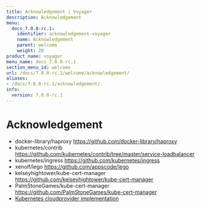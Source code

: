 ```yaml
---
title: Acknowledgement | Voyager
description: Acknowledgement
menu:
  docs_7.0.0-rc.1:
    identifier: acknowledgement-voyager
    name: Acknowledgement
    parent: welcome
    weight: 20
product_name: voyager
menu_name: docs_7.0.0-rc.1
section_menu_id: welcome
url: /docs/7.0.0-rc.1/welcome/acknowledgement/
aliases:
- /docs/7.0.0-rc.1/acknowledgement/
info:
  version: 7.0.0-rc.1
---
```


# Acknowledgement

 - docker-library/haproxy https://github.com/docker-library/haproxy
 - kubernetes/contrib https://github.com/kubernetes/contrib/tree/master/service-loadbalancer
 - kubernetes/ingress https://github.com/kubernetes/ingress
 - xenolf/lego https://github.com/appscode/lego
 - kelseyhightower/kube-cert-manager https://github.com/kelseyhightower/kube-cert-manager
 - PalmStoneGames/kube-cert-manager https://github.com/PalmStoneGames/kube-cert-manager
 - [Kubernetes cloudprovider implementation](https://github.com/kubernetes/kubernetes/tree/master/pkg/cloudprovider)
